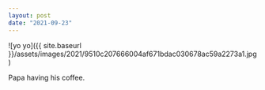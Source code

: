 ```yaml
---
layout: post
date: "2021-09-23"
---
```


![yo yo]({{ site.baseurl }}/assets/images/2021/9510c207666004af671bdac030678ac59a2273a1.jpg)

Papa having his coffee.
